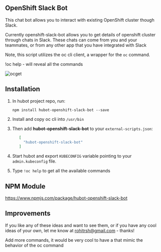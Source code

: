 
## OpenShift Slack Bot

This chat bot allows you to interact with existing OpenShift cluster though Slack.

Currently openshift-slack-bot allows you to get details of openshift cluster through chats in Slack. These chats can come from you and your teammates, or from any other app that you have integrated with Slack 


Note, this script utilizes the oc cli client, a wrapper for the `oc` command.

!oc help - will  reveal all the commands

![ocget](https://user-images.githubusercontent.com/17526588/31546246-14d4199c-b040-11e7-99d9-3c0bf545b37e.gif)


## Installation

1. In hubot project repo, run:

   `npm install hubot-openshift-slack-bot --save`

2. Install and copy oc cli into `/usr/bin`

3. Then add **hubot-openshift-slack-bot** to your `external-scripts.json`:

   ```json
      [
        "hubot-openshift-slack-bot"
      ]
    ```
4. Start hubot and export `KUBECONFIG` variable pointing to your `admin.kubeconfig` file.

5. Type `!oc help` to get all the available commands

## NPM Module

https://www.npmjs.com/package/hubot-openshift-slack-bot


## Improvements
If you like any of these ideas and want to see them, or if you have any cool ideas of your own, let me know at rohitrsh@gmail.com - thanks!

Add more commands, it would be very cool to have a that mimic the behavior of the oc command


